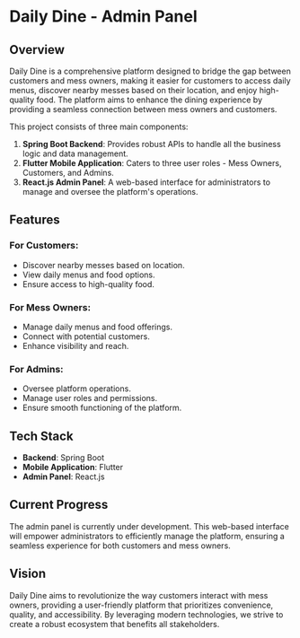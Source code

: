 # Daily Dine - Admin Panel

## Overview
Daily Dine is a comprehensive platform designed to bridge the gap between customers and mess owners, making it easier for customers to access daily menus, discover nearby messes based on their location, and enjoy high-quality food. The platform aims to enhance the dining experience by providing a seamless connection between mess owners and customers.

This project consists of three main components:
1. **Spring Boot Backend**: Provides robust APIs to handle all the business logic and data management.
2. **Flutter Mobile Application**: Caters to three user roles - Mess Owners, Customers, and Admins.
3. **React.js Admin Panel**: A web-based interface for administrators to manage and oversee the platform's operations.

## Features
### For Customers:
- Discover nearby messes based on location.
- View daily menus and food options.
- Ensure access to high-quality food.

### For Mess Owners:
- Manage daily menus and food offerings.
- Connect with potential customers.
- Enhance visibility and reach.

### For Admins:
- Oversee platform operations.
- Manage user roles and permissions.
- Ensure smooth functioning of the platform.

## Tech Stack
- **Backend**: Spring Boot
- **Mobile Application**: Flutter
- **Admin Panel**: React.js

## Current Progress
The admin panel is currently under development. This web-based interface will empower administrators to efficiently manage the platform, ensuring a seamless experience for both customers and mess owners.

## Vision
Daily Dine aims to revolutionize the way customers interact with mess owners, providing a user-friendly platform that prioritizes convenience, quality, and accessibility. By leveraging modern technologies, we strive to create a robust ecosystem that benefits all stakeholders.

